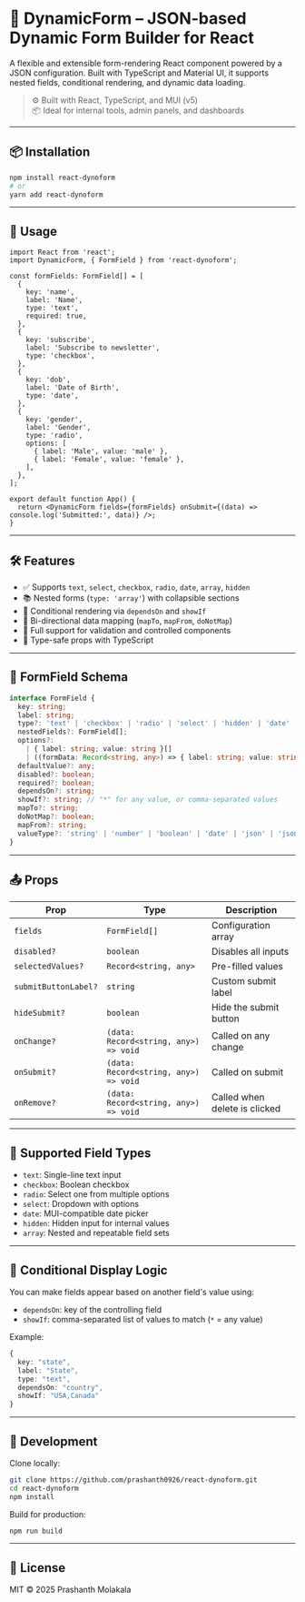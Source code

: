 # 🧩 DynamicForm – JSON-based Dynamic Form Builder for React

A flexible and extensible form-rendering React component powered by a JSON configuration. Built with TypeScript and Material UI, it supports nested fields, conditional rendering, and dynamic data loading.

> ⚙️ Built with React, TypeScript, and MUI (v5)  
> 📦 Ideal for internal tools, admin panels, and dashboards

---

## 📦 Installation

```bash
npm install react-dynoform
# or
yarn add react-dynoform
```

---

## 🚀 Usage

```tsx
import React from 'react';
import DynamicForm, { FormField } from 'react-dynoform';

const formFields: FormField[] = [
  {
    key: 'name',
    label: 'Name',
    type: 'text',
    required: true,
  },
  {
    key: 'subscribe',
    label: 'Subscribe to newsletter',
    type: 'checkbox',
  },
  {
    key: 'dob',
    label: 'Date of Birth',
    type: 'date',
  },
  {
    key: 'gender',
    label: 'Gender',
    type: 'radio',
    options: [
      { label: 'Male', value: 'male' },
      { label: 'Female', value: 'female' },
    ],
  },
];

export default function App() {
  return <DynamicForm fields={formFields} onSubmit={(data) => console.log('Submitted:', data)} />;
}
```

---

## 🛠 Features

- ✅ Supports `text`, `select`, `checkbox`, `radio`, `date`, `array`, `hidden`
- 📚 Nested forms (`type: 'array'`) with collapsible sections
- 🎯 Conditional rendering via `dependsOn` and `showIf`
- 🔄 Bi-directional data mapping (`mapTo`, `mapFrom`, `doNotMap`)
- 🔐 Full support for validation and controlled components
- 🧪 Type-safe props with TypeScript

---

## 📘 FormField Schema

```ts
interface FormField {
  key: string;
  label: string;
  type?: 'text' | 'checkbox' | 'radio' | 'select' | 'hidden' | 'date' | 'array';
  nestedFields?: FormField[];
  options?:
    | { label: string; value: string }[]
    | ((formData: Record<string, any>) => { label: string; value: string }[]);
  defaultValue?: any;
  disabled?: boolean;
  required?: boolean;
  dependsOn?: string;
  showIf?: string; // "*" for any value, or comma-separated values
  mapTo?: string;
  doNotMap?: boolean;
  mapFrom?: string;
  valueType?: 'string' | 'number' | 'boolean' | 'date' | 'json' | 'jsonString' | 'array';
}
```

---

## 📤 Props

| Prop                 | Type                                  | Description                   |
| -------------------- | ------------------------------------- | ----------------------------- |
| `fields`             | `FormField[]`                         | Configuration array           |
| `disabled?`          | `boolean`                             | Disables all inputs           |
| `selectedValues?`    | `Record<string, any>`                 | Pre-filled values             |
| `submitButtonLabel?` | `string`                              | Custom submit label           |
| `hideSubmit?`        | `boolean`                             | Hide the submit button        |
| `onChange?`          | `(data: Record<string, any>) => void` | Called on any change          |
| `onSubmit?`          | `(data: Record<string, any>) => void` | Called on submit              |
| `onRemove?`          | `(data: Record<string, any>) => void` | Called when delete is clicked |

---

## 🧩 Supported Field Types

- `text`: Single-line text input
- `checkbox`: Boolean checkbox
- `radio`: Select one from multiple options
- `select`: Dropdown with options
- `date`: MUI-compatible date picker
- `hidden`: Hidden input for internal values
- `array`: Nested and repeatable field sets

---

## 🔁 Conditional Display Logic

You can make fields appear based on another field's value using:

- `dependsOn`: key of the controlling field
- `showIf`: comma-separated list of values to match (`*` = any value)

Example:

```ts
{
  key: "state",
  label: "State",
  type: "text",
  dependsOn: "country",
  showIf: "USA,Canada"
}
```

---

## 🧪 Development

Clone locally:

```bash
git clone https://github.com/prashanth0926/react-dynoform.git
cd react-dynoform
npm install
```

Build for production:

```bash
npm run build
```

---

## 📜 License

MIT © 2025 Prashanth Molakala
